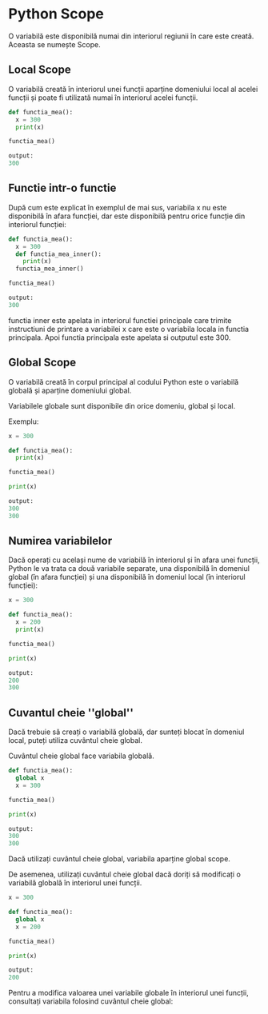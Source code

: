 # Python Scope

O variabilă este disponibilă numai din interiorul regiunii în care este creată. Aceasta se numește Scope.

## Local Scope

O variabilă creată în interiorul unei funcții aparține domeniului local al acelei funcții și poate fi utilizată numai în interiorul acelei funcții.

```python
def functia_mea():
  x = 300
  print(x)

functia_mea()

output:
300
```

## Functie intr-o functie

După cum este explicat în exemplul de mai sus, variabila x nu este disponibilă în afara funcției, dar este disponibilă pentru orice funcție din interiorul funcției:

```python
def functia_mea():
  x = 300
  def functia_mea_inner():
    print(x)
  functia_mea_inner()

functia_mea()

output:
300
```

functia inner este apelata in interiorul functiei principale care trimite instructiuni de printare a variabilei x care este o variabila locala in functia principala. Apoi functia principala este apelata si outputul este 300.

## Global Scope

O variabilă creată în corpul principal al codului Python este o variabilă globală și aparține domeniului global.

Variabilele globale sunt disponibile din orice domeniu, global și local.

Exemplu:

```python
x = 300

def functia_mea():
  print(x)

functia_mea()

print(x)

output:
300
300
```

## Numirea variabilelor

Dacă operați cu același nume de variabilă în interiorul și în afara unei funcții, Python le va trata ca două variabile separate, una disponibilă în domeniul global (în afara funcției) și una disponibilă în domeniul local (în interiorul funcției):

```python
x = 300

def functia_mea():
  x = 200
  print(x)

functia_mea()

print(x)

output:
200
300
```

## Cuvantul cheie ''global''

Dacă trebuie să creați o variabilă globală, dar sunteți blocat în domeniul local, puteți utiliza cuvântul cheie global.

Cuvântul cheie global face variabila globală.

```python
def functia_mea():
  global x
  x = 300

functia_mea()

print(x)

output:
300
300
```
Dacă utilizați cuvântul cheie global, variabila aparține global scope.

De asemenea, utilizați cuvântul cheie global dacă doriți să modificați o variabilă globală în interiorul unei funcții.
```python
x = 300

def functia_mea():
  global x
  x = 200

functia_mea()

print(x)

output:
200
```
Pentru a modifica valoarea unei variabile globale în interiorul unei funcții, consultați variabila folosind cuvântul cheie global: